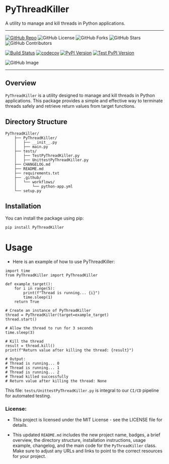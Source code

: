 # PyThreadKiller
A utility to manage and kill threads in Python applications.
* ***
[![GitHub Repo](https://img.shields.io/badge/GitHub-Repository-181717?style=for-the-badge&logo=github)](https://github.com/kumarmuthu/PyThreadKiller)
![GitHub License](https://img.shields.io/github/license/kumarmuthu/PyThreadKiller?style=for-the-badge)
![GitHub Forks](https://img.shields.io/github/forks/kumarmuthu/PyThreadKiller?style=for-the-badge)
![GitHub Stars](https://img.shields.io/github/stars/kumarmuthu/PyThreadKiller?style=for-the-badge)
![GitHub Contributors](https://img.shields.io/github/contributors/kumarmuthu/PyThreadKiller?style=for-the-badge)


[![Build Status](https://github.com/kumarmuthu/PyThreadKiller/actions/workflows/python-app.yml/badge.svg)](https://github.com/kumarmuthu/PyThreadKiller/actions/workflows/python-app.yml)
[![codecov](https://codecov.io/github/kumarmuthu/PyThreadKiller/graph/badge.svg?token=FOKWM0LOX5)](https://codecov.io/github/kumarmuthu/PyThreadKiller)
[![PyPI Version](https://img.shields.io/pypi/v/PyThreadKiller?label=PyPI%20Version&color=brightgreen)](https://pypi.org/project/PyThreadKiller/)
[![Test PyPI Version](https://img.shields.io/badge/dynamic/json?color=blue&label=Test%20PyPI&query=info.version&url=https://test.pypi.org/pypi/PyThreadKiller/json&cacheSeconds=0)](https://test.pypi.org/project/PyThreadKiller/)


![GitHub Image](https://avatars.githubusercontent.com/u/53684606?v=4&s=40)

* **

## Overview

`PyThreadKiller` is a utility designed to manage and kill threads in Python applications. This package provides a simple and effective way to terminate threads safely and retrieve return values from target functions.

## Directory Structure
```
PyThreadKiller/
    ├── PyThreadKiller/
    │   ├── __init__.py
    │   ├── main.py
    ├── tests/
    │   ├── TestPyThreadKiller.py
    │   ├── UnittestPyThreadKiller.py
    ├── CHANGELOG.md
    ├── README.md
    ├── requirements.txt
    ├── .github/
    │   └── workflows/
    │       └── python-app.yml
    └── setup.py
```

## Installation

You can install the package using pip:

```sh
pip install PyThreadKiller
```

# Usage
* Here is an example of how to use PyThreadKiller:
```
import time
from PyThreadKiller import PyThreadKiller

def example_target():
    for i in range(5):
        print(f"Thread is running... {i}")
        time.sleep(1)
    return True

# Create an instance of PyThreadKiller
thread = PyThreadKiller(target=example_target)
thread.start()

# Allow the thread to run for 3 seconds
time.sleep(3)

# Kill the thread
result = thread.kill()
print(f"Return value after killing the thread: {result}")

# Output:
# Thread is running... 0
# Thread is running... 1
# Thread is running... 2
# Thread killed successfully
# Return value after killing the thread: None
```

This file: `tests/UnittestPyThreadKiller.py` is integral to our `CI/CD` pipeline for automated testing.

### License:
* This project is licensed under the MIT License - see the LICENSE file for details.

* This updated `README.md` includes the new project name, badges, a brief overview, the directory structure, installation instructions, usage example, changelog, and the main code for the `PyThreadKiller` class. Make sure to adjust any URLs and links to point to the correct resources for your project.

